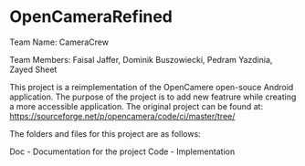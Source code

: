 # OpenCameraRefined

Team Name: CameraCrew

Team Members: Faisal Jaffer, Dominik Buszowiecki, Pedram Yazdinia, Zayed Sheet


This project is a reimplementation of the OpenCamere open-souce Android application. The purpose of the project is to add new featrure while creating a more accessible application. The original project can be found at: https://sourceforge.net/p/opencamera/code/ci/master/tree/

The folders and files for this project are as follows:

Doc - Documentation for the project
Code - Implementation
